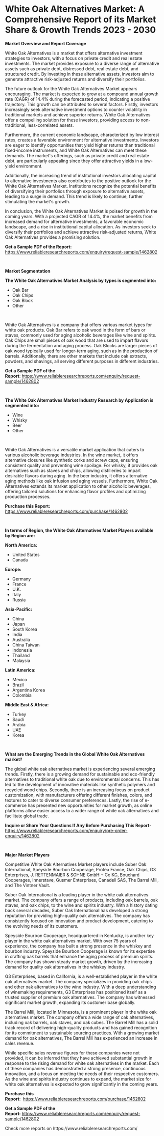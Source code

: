 <p><h1>White Oak Alternatives Market: A Comprehensive Report of its Market Share & Growth Trends 2023 - 2030</h1></p><p><strong>Market Overview and Report Coverage</strong></p>
<p><p>White Oak Alternatives is a market that offers alternative investment strategies to investors, with a focus on private credit and real estate investments. The market provides exposure to a diverse range of alternative assets such as private debt, distressed debt, real estate debt, and structured credit. By investing in these alternative assets, investors aim to generate attractive risk-adjusted returns and diversify their portfolios.</p><p>The future outlook for the White Oak Alternatives Market appears encouraging. The market is expected to grow at a compound annual growth rate (CAGR) of 14.4% during the forecasted period, indicating a positive trajectory. This growth can be attributed to several factors. Firstly, investors increasingly seek alternative investment options to counter volatility in traditional markets and achieve superior returns. White Oak Alternatives offer a compelling solution for these investors, providing access to non-traditional, less-correlated assets.</p><p>Furthermore, the current economic landscape, characterized by low interest rates, creates a favorable environment for alternative investments. Investors are eager to identify opportunities that yield higher returns than traditional fixed-income instruments, and White Oak Alternatives can meet these demands. The market's offerings, such as private credit and real estate debt, are particularly appealing since they offer attractive yields in a low-yield environment.</p><p>Additionally, the increasing trend of institutional investors allocating capital to alternative investments also contributes to the positive outlook for the White Oak Alternatives Market. Institutions recognize the potential benefits of diversifying their portfolios through exposure to alternative assets, leading to a surge in demand. This trend is likely to continue, further stimulating the market's growth.</p><p>In conclusion, the White Oak Alternatives Market is poised for growth in the coming years. With a projected CAGR of 14.4%, the market benefits from increased demand for alternative investments, a favorable economic landscape, and a rise in institutional capital allocation. As investors seek to diversify their portfolios and achieve attractive risk-adjusted returns, White Oak Alternatives provides a promising solution.</p></p>
<p><strong>Get a Sample PDF of the Report:</strong> <a href="https://www.reliableresearchreports.com/enquiry/request-sample/1462802">https://www.reliableresearchreports.com/enquiry/request-sample/1462802</a></p>
<p>&nbsp;</p>
<p><strong>Market Segmentation</strong></p>
<p><strong>The White Oak Alternatives Market Analysis by types is segmented into:</strong></p>
<p><ul><li>Oak Bar</li><li>Oak Chips</li><li>Oak Block</li><li>Other</li></ul></p>
<p>&nbsp;</p>
<p><p>White Oak Alternatives is a company that offers various market types for white oak products. Oak Bar refers to oak wood in the form of bars or staves, commonly used for aging alcoholic beverages like wine and spirits. Oak Chips are small pieces of oak wood that are used to impart flavors during the fermentation and aging process. Oak Blocks are larger pieces of oak wood typically used for longer-term aging, such as in the production of barrels. Additionally, there are other markets that include oak extracts, powders, and shavings, all serving different purposes in different industries.</p></p>
<p><strong>Get a Sample PDF of the Report:</strong>&nbsp;<a href="https://www.reliableresearchreports.com/enquiry/request-sample/1462802">https://www.reliableresearchreports.com/enquiry/request-sample/1462802</a></p>
<p>&nbsp;</p>
<p><strong>The White Oak Alternatives Market Industry Research by Application is segmented into:</strong></p>
<p><ul><li>Wine</li><li>Whisky</li><li>Beer</li><li>Other</li></ul></p>
<p>&nbsp;</p>
<p><p>White Oak Alternatives is a versatile market application that caters to various alcoholic beverage industries. In the wine market, it offers alternative closures like synthetic corks and screw caps, ensuring consistent quality and preventing wine spoilage. For whisky, it provides oak alternatives such as staves and chips, allowing distilleries to impart desirable flavors during aging. In the beer industry, it offers alternative aging methods like oak infusion and aging vessels. Furthermore, White Oak Alternatives extends its market application to other alcoholic beverages, offering tailored solutions for enhancing flavor profiles and optimizing production processes.</p></p>
<p><strong>Purchase this Report:</strong>&nbsp; <a href="https://www.reliableresearchreports.com/purchase/1462802">https://www.reliableresearchreports.com/purchase/1462802</a></p>
<p>&nbsp;</p>
<p><strong>In terms of Region, the White Oak Alternatives Market Players available by Region are:</strong></p>
<p>
    <p> <strong> North America: </strong>
        <ul>
            <li>United States</li>
            <li>Canada</li>
        </ul>
        </p> 
    <p> <strong> Europe: </strong>
        <ul>
            <li>Germany</li>
            <li>France</li>
            <li>U.K.</li>
            <li>Italy</li>
            <li>Russia</li>
        </ul>
        </p> 
    <p> <strong> Asia-Pacific: </strong>
        <ul>
            <li>China</li>
            <li>Japan</li>
            <li>South Korea</li>
            <li>India</li>
            <li>Australia</li>
            <li>China Taiwan</li>
            <li>Indonesia</li>
            <li>Thailand</li>
            <li>Malaysia</li>
        </ul>
        </p> 
    <p> <strong> Latin America: </strong>
        <ul>
            <li>Mexico</li>
            <li>Brazil</li>
            <li>Argentina Korea</li>
            <li>Colombia</li>
        </ul>
        </p> 
    <p> <strong> Middle East & Africa: </strong>
        <ul>
            <li>Turkey</li>
            <li>Saudi</li>
            <li>Arabia</li>
            <li>UAE</li>
            <li>Korea</li>
        </ul>
    </p>
    </p>
<p>&nbsp;</p>
<p><strong>What are the Emerging Trends in the Global White Oak Alternatives market?</strong></p>
<p><p>The global white oak alternatives market is experiencing several emerging trends. Firstly, there is a growing demand for sustainable and eco-friendly alternatives to traditional white oak due to environmental concerns. This has led to the development of innovative materials like synthetic polymers and recycled wood chips. Secondly, there is an increasing focus on product customization, with manufacturers offering different finishes, colors, and textures to cater to diverse consumer preferences. Lastly, the rise of e-commerce has presented new opportunities for market growth, as online platforms allow easier access to a wider range of white oak alternatives and facilitate global trade.</p></p>
<p><strong>Inquire or Share Your Questions If Any Before Purchasing This Report</strong>- <a href="https://www.reliableresearchreports.com/enquiry/pre-order-enquiry/1462802">https://www.reliableresearchreports.com/enquiry/pre-order-enquiry/1462802</a></p>
<p>&nbsp;</p>
<p><strong>Major Market Players</strong></p>
<p><p>Competitive White Oak Alternatives Market players include Suber Oak International, Speyside Bourbon Cooperage, Protea France, Oak Chips, G3 Enterprises, J. RETTENMAIER & SOHNE GmbH + Co KG, Bouchard Cooperages, Innerstave, Gusmer Enterprises, Canadell SAS, The Barrel Mill, and The Vintner Vault.</p><p>Suber Oak International is a leading player in the white oak alternatives market. The company offers a range of products, including oak barrels, oak staves, and oak chips, to the wine and spirits industry. With a history dating back several decades, Suber Oak International has developed a strong reputation for providing high-quality oak alternatives. The company has consistently focused on innovation and product development, catering to the evolving needs of its customers. </p><p>Speyside Bourbon Cooperage, headquartered in Kentucky, is another key player in the white oak alternatives market. With over 75 years of experience, the company has built a strong presence in the whiskey and bourbon industry. Speyside Bourbon Cooperage is known for its expertise in crafting oak barrels that enhance the aging process of premium spirits. The company has shown steady market growth, driven by the increasing demand for quality oak alternatives in the whiskey industry.</p><p>G3 Enterprises, based in California, is a well-established player in the white oak alternatives market. The company specializes in providing oak chips and other oak alternatives to the wine industry. With a deep understanding of winemaking requirements, G3 Enterprises has positioned itself as a trusted supplier of premium oak alternatives. The company has witnessed significant market growth, expanding its customer base globally.</p><p>The Barrel Mill, located in Minnesota, is a prominent player in the white oak alternatives market. The company offers a wide range of oak alternatives, including oak barrels, oak staves, and oak cubes. The Barrel Mill has a solid track record of delivering high-quality products and has gained recognition for its commitment to sustainable sourcing practices. With a growing market demand for oak alternatives, The Barrel Mill has experienced an increase in sales revenue.</p><p>While specific sales revenue figures for these companies were not provided, it can be inferred that they have achieved substantial growth in response to the rising demand for white oak alternatives in the market. Each of these companies has demonstrated a strong presence, continuous innovation, and a focus on meeting the needs of their respective customers. As the wine and spirits industry continues to expand, the market size for white oak alternatives is expected to grow significantly in the coming years.</p></p>
<p><strong>Purchase this Report:</strong>&nbsp;&nbsp;<a href="https://www.reliableresearchreports.com/purchase/1462802">https://www.reliableresearchreports.com/purchase/1462802</a></p>
<p></p>
<p><strong>Get a Sample PDF of the Report:</strong>&nbsp;<a href="https://www.reliableresearchreports.com/enquiry/request-sample/1462802">https://www.reliableresearchreports.com/enquiry/request-sample/1462802</a></p>
<p>Check more reports on https://www.reliableresearchreports.com/</p>